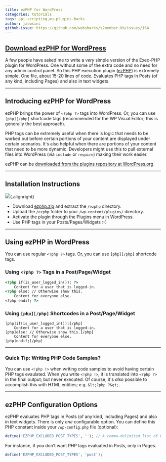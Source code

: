 ```yaml
---
title: ezPHP for WordPress
categories: tutorials
tags: api-scripting,mu-plugins-hacks
author: jaswsinc
github-issue: https://github.com/websharks/s2member-kb/issues/164
---
```


## <i class="fa fa-cloud-download"></i> [Download ezPHP for WordPress](http://wordpress.org/extend/plugins/ezphp/)

A few people have asked me to write a _very_ simple version of the Exec-PHP plugin for WordPress. One without some of the extra code and no need for any admin control panel. So this PHP execution plugin ([ezPHP](http://wordpress.org/extend/plugins/ezphp/)) is extremely simple. One file, about 15-20 lines of code. Evaluates PHP tags in Posts (of any kind, including Pages) and also in text widgets.

---

## Introducing ezPHP for WordPress

ezPHP brings the power of `<?php ?>` tags into WordPress. Or, you can use `[php][/php]` shortcode tags (recommended for the WP Visual Editor; this is generally the best approach).

PHP tags can be extremely useful when there is logic that needs to be worked out before certain portions of your content are displayed under certain scenarios. It's also helpful when there are portions of your content that need to be more dynamic. Developers might use this to pull external files into WordPress (via `include` or `require`) making their work easier.

ezPHP can be [downloaded from the plugins repository at WordPress.org](http://wordpress.org/extend/plugins/ezphp/).

---

## Installation Instructions

![](http://cdn.websharks-inc.com/s2member/uploads/logo-329x171.png){.alignright}

-   Download [ezphp.zip](http://downloads.wordpress.org/plugin/ezphp.zip) and extract the `/ezphp` directory.
-   Upload the `/ezphp` folder to your `/wp-content/plugins/` directory.
-   Activate the plugin through the Plugins menu in WordPress.
-   Use PHP tags in your Posts/Pages/Widgets :-)

---

## Using ezPHP in WordPress

You can use regular `<?php ?>` tags. Or, you can use `[php][/php]` shortcode tags.

### Using `<?php ?>` Tags in a Post/Page/Widget

```html
<?php if(is_user_logged_in()): ?>
	Content for a user that is logged-in.
<?php else: // Otherwise show this.
	Content for everyone else.
<?php endif; ?>
```

### Using `[php][/php]` Shortcodes in a Post/Page/Widget

```text
[php]if(is_user_logged_in()):[/php]
	Content for a user that is logged-in.
[php]else: // Otherwise show this.[/php]
	Content for everyone else.
[php]endif;[/php]
```

---

### Quick Tip: Writing PHP Code Samples?

You can use `<!php !>` when writing code samples to avoid having certain PHP tags evaulated. When you write `<!php !>`, it is translated into `<?php ?>` in the final output; but never executed. Of course, it's _also_ possible to accomplish this with HTML entities; e.g. `&lt;?php ?&gt;`.

---

## ezPHP Configuration Options

ezPHP evaluates PHP tags in Posts (of any kind, including Pages) and also in text widgets. There is only _one_ configurable option. You can define this PHP constant inside your `/wp-config.php` file (optional):

```php
define('EZPHP_EXCLUDED_POST_TYPES', ''); // A comma-delimited list of Post Types to exclude.
```

For instance, if you don’t want PHP tags evaluated in Posts, only in Pages.

```php
define('EZPHP_EXCLUDED_POST_TYPES', 'post');
```
